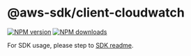 # @aws-sdk/client-cloudwatch

[![NPM version](https://img.shields.io/npm/v/@aws-sdk/client-cloudwatch/beta.svg)](https://www.npmjs.com/package/@aws-sdk/client-cloudwatch)
[![NPM downloads](https://img.shields.io/npm/dm/@aws-sdk/client-cloudwatch.svg)](https://www.npmjs.com/package/@aws-sdk/client-cloudwatch)

For SDK usage, please step to [SDK readme](https://github.com/aws/aws-sdk-js-v3).
